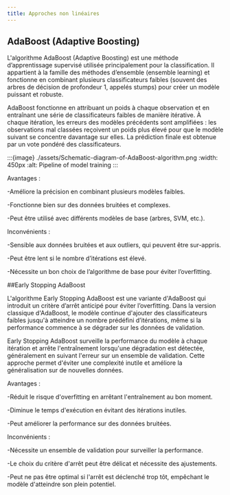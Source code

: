 ```yaml
---
title: Approches non linéaires
---
```


## AdaBoost (Adaptive Boosting)

L'algorithme AdaBoost (Adaptive Boosting) est une méthode d’apprentissage supervisé utilisée principalement pour la classification. Il appartient à la famille des méthodes d’ensemble (ensemble learning) et fonctionne en combinant plusieurs classificateurs faibles (souvent des arbres de décision de profondeur 1, appelés stumps) pour créer un modèle puissant et robuste.

AdaBoost fonctionne en attribuant un poids à chaque observation et en entraînant une série de classificateurs faibles de manière itérative. À chaque itération, les erreurs des modèles précédents sont amplifiées : les observations mal classées reçoivent un poids plus élevé pour que le modèle suivant se concentre davantage sur elles. La prédiction finale est obtenue par un vote pondéré des classificateurs.

:::{image} ./assets/Schematic-diagram-of-AdaBoost-algorithm.png
:width: 450px
:alt: Pipeline of model training
:::

Avantages :

-Améliore la précision en combinant plusieurs modèles faibles.

-Fonctionne bien sur des données bruitées et complexes.

-Peut être utilisé avec différents modèles de base (arbres, SVM, etc.).


Inconvénients :

-Sensible aux données bruitées et aux outliers, qui peuvent être sur-appris.

-Peut être lent si le nombre d’itérations est élevé.

-Nécessite un bon choix de l’algorithme de base pour éviter l’overfitting.


##Early Stopping AdaBoost

L'algorithme Early Stopping AdaBoost est une variante d'AdaBoost qui introduit un critère d’arrêt anticipé pour éviter l’overfitting. Dans la version classique d'AdaBoost, le modèle continue d'ajouter des classificateurs faibles jusqu'à atteindre un nombre prédéfini d’itérations, même si la performance commence à se dégrader sur les données de validation.

Early Stopping AdaBoost surveille la performance du modèle à chaque itération et arrête l'entraînement lorsqu'une dégradation est détectée, généralement en suivant l'erreur sur un ensemble de validation. Cette approche permet d'éviter une complexité inutile et améliore la généralisation sur de nouvelles données.

Avantages :

-Réduit le risque d'overfitting en arrêtant l'entraînement au bon moment.

-Diminue le temps d'exécution en évitant des itérations inutiles.

-Peut améliorer la performance sur des données bruitées.


Inconvénients :

-Nécessite un ensemble de validation pour surveiller la performance.

-Le choix du critère d'arrêt peut être délicat et nécessite des ajustements.

-Peut ne pas être optimal si l'arrêt est déclenché trop tôt, empêchant le modèle d'atteindre son plein potentiel.